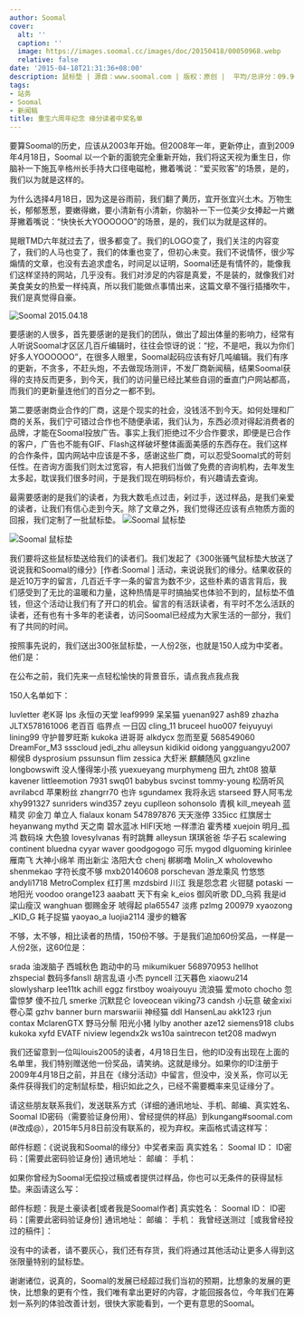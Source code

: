 ```yaml
---
author: Soomal
cover:
  alt: ''
  caption: ''
  image: https://images.soomal.cc/images/doc/20150418/00050968.webp
  relative: false
date: '2015-04-18T21:31:36+08:00'
description: 鼠标垫 | 源自：www.soomal.com | 版权：原创 |  平均/总评分：09.96/737
tags:
- 站务
- Soomal
- 新闻稿
title: 重生六周年纪念 缘分读者中奖名单
---
```


要算Soomal的历史，应该从2003年开始。但2008年一年，更新停止，直到2009年4月18日，Soomal 以一个新的面貌完全重新开始，我们将这天视为重生日，你脑补一下施瓦辛格州长手持大口径电磁枪，撇着嘴说：“爱买败客”的场景，是的，我们以为就是这样的。

为什么选择4月18日，因为这是谷雨前，我们翻了黄历，宜开张宜兴土木。万物生长，郁郁葱葱，要嫩得嫩，要小清新有小清新，你脑补一下一位美少女捧起一片嫩芽撇着嘴说：“快快长大YOOOOOO”的场景，是的，我们以为就是这样的。

晃眼TMD六年就过去了，很多都变了。我们的LOGO变了，我们关注的内容变了，我们的人马也变了，我们的体重也变了，但初心未变。我们不说情怀，很少写煽情的文章，也没有去追求虚名，时间足以证明，Soomal还是有情怀的，能像我们这样坚持的网站，几乎没有。我们对涉足的内容是真爱，不是装的，就像我们对美食美女的热爱一样纯真，所以我们能做点事情出来，这篇文章不强行插播吹牛，我们是真觉得自豪。

![Soomal 2015.04.18](https://images.soomal.cc/images/doc/20150418/00050968.webp)




要感谢的人很多，首先要感谢的是我们的团队，做出了超出体量的影响力，经常有人听说Soomal才区区几百斤编辑时，往往会惊讶的说：“挖，不是吧，我以为你们好多人YOOOOOO”，在很多人眼里，Soomal起码应该有好几吨编辑。我们有序的更新，不贪多，不赶头炮，不去做现场测评，不发厂商新闻稿，结果Soomal获得的支持反而更多，到今天，我们的访问量已经比某些自诩的垂直门户网站都高，而我们的更新量连他们的百分之一都不到。

第二要感谢商业合作的厂商，这是个现实的社会，没钱活不到今天。如何处理和厂商的关系，我们宁可错过合作也不随便承诺，我们认为，东西必须对得起消费者的品牌，才能在Soomal投放广告。事实上我们拒绝过不少合作要求，即便是已合作的客户，广告也不能有GIF、Flash这样破坏整体画面美感的东西存在。我们这样的合作条件，国内网站中应该是不多，感谢这些厂商，可以忍受Soomal式的苛刻任性。在咨询方面我们则太过宽容，有人把我们当做了免费的咨询机构，去年发生太多起，耽误我们很多时间，于是我们现在明码标价，有兴趣请去查询。

最需要感谢的是我们的读者，为我大数毛点过击，剁过手，送过样品，是我们亲爱的读者，让我们有信心走到今天。除了文章之外，我们觉得还应该有点物质方面的回报，我们定制了一批鼠标垫。
![Soomal 鼠标垫](https://images.soomal.cc/images/doc/20150321/00049944_01.webp)




![Soomal 鼠标垫](https://images.soomal.cc/images/doc/20150321/00049945_01.webp)




我们要将这些鼠标垫送给我们的读者们。我们发起了《300张骚气鼠标垫大放送了 说说我和Soomal的缘分》[作者:Soomal ]
活动，来说说我们的缘分。结果收获的是近10万字的留言，几百近千字一条的留言为数不少，这些朴素的语言背后，我们感受到了无比的温暖和力量，这种热情是平时搞抽奖也体验不到的，鼠标垫不值钱，但这个活动让我们有了开口的机会。留言的有活跃读者，有平时不怎么活跃的读者，还有也有十多年的老读者，访问Soomal已经成为大家生活的一部分，我们有了共同的时间。

按照事先说的，我们送出300张鼠标垫，一人份2张，也就是150人成为中奖者。他们是：

在公布之前，我们先来一点轻松愉快的背景音乐，请点我点我点我

150人名单如下：


luvletter 老K哥 lps 永恒の天堂 leaf9999 呆呆猫 yuenan927 ash89 zhazha JLTX578161006 
老百百 临界点 一日囚 cling_11 bruceel huo007 feiyuyuyi lining99 守护普罗旺斯 kukoka 
进哥哥 alkdycx 忽而至夏 568549060 DreamFor_M3 ssscloud jedi_zhu alleysun kidikid oidong 
yangguangyu2007 柳侯B dysprosium pssunsun flim zessica 大虾米 麒麟随风 gxzline longbowswift 
没人懂得笨小孩 yuexueyang murphymeng 田九 zht08 狼草 kavener littleemotion 7931 swq01
babybus svcinst tommy-young 松荫听风 avrilabcd 苹果粉丝 zhangrr70 也许 sgundamex 我将永远 
starseed 野人阿韦龙 xhy991327 sunriders wind357 zeyu cuplleon sohonsolo 青枫 kill_meyeah 
蓝精灵 卯金刀 单立人 fialaux konam 547897876 天天涨停 335icc 红旗居士 heyanwang 
mythd 天之南 碧水蓝冰 HIFI天地 一样漂泊 霍秀楼 xuejoin 明月_孤鸿 数码垛 大色狼 
lovesylvanas 有时跳舞 alleysun 琪琪爸爸 华子石 scalewing continent bluedna cyyar waver 
goodgogogo 可乐 mygod dlguoming kirinlee 雁南飞 大神小绵羊 雨出新尘 洛阳大仓 chenj 
梆梆噜 Molin_X wholovewho shenmekao 字符长度不够 mxb20140608 porschevan 游龙乘风 竹悠悠 andyli1718 
MetroComplex 红打黑 mzdsbird 川江 我是怨念君 火钳腿 potaski 一地阳光 voodoo orange123 
aaabatt 天下有籴 k_eios 御风听歌 DD_乌鸦 我是id 梁山瘦汉 wanghuan 御赐金牙 唬得起 
pla65547 淡疼 pzlmg 200979 xyaozong _KID_G 耗子捉猫 yaoyao_a luojia2114 漫步的糖客


不够，太不够，相比读者的热情，150份不够。于是我们追加60份奖品，一样是一人份2张，这60位是：



srada 油泼脑子 西城秋色 跑动中的马 mikumikuer 568970953 hellhot zhspecial 数码多fansII 胡言乱语 
小杰 pyncell 江天暮色 xiaowu214 slowlysharp lee11tk achill eggz firstboy woaiyouyu 
流浪猫 爱moto chocho 忽雷惊梦 傻不拉几 smerke 沉默昆仑 loveocean viking73 candsh
小玩意 破金xixi 卷心菜 gzhv banner burn marswariii 神经猫 ddl HansenLau 
akk123 rjun contax MclarenGTX 野马分鬃 阳光小猪 lylby another aze12 siemens918
clubs kukoka xyfd EVATF niview legendx2k ws10a saintrecon tet208 madwyn  

我们还留意到一位叫louis2005的读者，4月18日生日，他的ID没有出现在上面的名单里，我们特别赠送他一份奖品，请笑纳。这就是缘分。如果你的ID注册于2009年4月18日之前，并且在《缘分活动》中留言，但没中，没关系，你可以无条件获得我们的定制鼠标垫，相识如此之久，已经不需要概率来见证缘分了。

请这些朋友联系我们，发送联系方式（详细的通讯地址、手机、邮编、真实姓名、Soomal ID密码（需要验证身份用）、曾经提供的样品）到kungang#soomal.com (#改成@），2015年5月8日前没有联系的，视为弃权。来函格式请这样写：



邮件标题：《说说我和Soomal的缘分》中奖者来函
真实姓名：
Soomal ID： 
ID密码：[需要此密码验证身份]
通讯地址：
邮编：
手机：

如果你曾经为Soomal无偿投过稿或者提供过样品，你也可以无条件的获得鼠标垫。来函请这么写：



邮件标题：我是土豪读者[或者我是Soomal作者]
真实姓名：
Soomal ID： 
ID密码：[需要此密码验证身份]
通讯地址：
邮编：
手机：
我曾经送测过［或我曾经投过的稿件］：

没有中的读者，请不要灰心，我们还有存货，我们将通过其他活动让更多人得到这张限量特别的鼠标垫。

谢谢诸位，说真的，Soomal的发展已经超过我们当初的预期，比想象的发展的更快，比想象的更有个性，我们唯有拿出更好的内容，才能回报各位，今年我们在筹划一系列的体验改善计划，很快大家能看到，一个更有意思的Soomal。